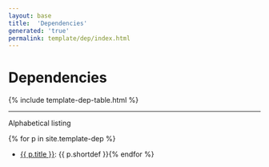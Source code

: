 ```yaml
---
layout: base
title:  'Dependencies'
generated: 'true'
permalink: template/dep/index.html
---
```


# Dependencies

{% include template-dep-table.html %}

----------

Alphabetical listing

{% for p in site.template-dep %}
* [{{ p.title }}](): {{ p.shortdef }}{% endfor %}
